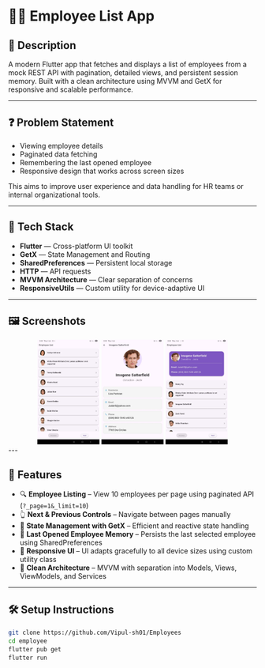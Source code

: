 # 👨‍💼 Employee List App

## 📝 Description

A modern Flutter app that fetches and displays a list of employees from a mock REST API with pagination, detailed views, and persistent session memory. Built with a clean architecture using MVVM and GetX for responsive and scalable performance.

---

## ❓ Problem Statement

- Viewing employee details
- Paginated data fetching
- Remembering the last opened employee
- Responsive design that works across screen sizes

This aims to improve user experience and data handling for HR teams or internal organizational tools.

---

## 🧰 Tech Stack

- **Flutter** — Cross-platform UI toolkit
- **GetX** — State Management and Routing
- **SharedPreferences** — Persistent local storage
- **HTTP** — API requests
- **MVVM Architecture** — Clear separation of concerns
- **ResponsiveUtils** — Custom utility for device-adaptive UI

---

## 🖼️ Screenshots

<div align="center">
  <img src="https://github.com/Vipul-sh01/Employees/blob/main/g1.jpg" alt="Post Details 1" width="25%">
  <img src="https://github.com/Vipul-sh01/Employees/blob/main/g2.jpg" alt="Post Details 2" width="25%">
  <img src="https://github.com/Vipul-sh01/Employees/blob/main/g3.jpg" alt="Post Details 2" width="25%">
</div>
---

## 🎯 Features

- 🔍 **Employee Listing** – View 10 employees per page using paginated API (`?_page=1&_limit=10`)
- 👆 **Next & Previous Controls** – Navigate between pages manually
- 🧠 **State Management with GetX** – Efficient and reactive state handling
- 💾 **Last Opened Employee Memory** – Persists the last selected employee using SharedPreferences
- 📱 **Responsive UI** – UI adapts gracefully to all device sizes using custom utility class
- 🧼 **Clean Architecture** – MVVM with separation into Models, Views, ViewModels, and Services


---

## 🛠 Setup Instructions

```bash
git clone https://github.com/Vipul-sh01/Employees
cd employee
flutter pub get
flutter run
